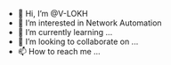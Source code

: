 - 👋 Hi, I’m @V-LOKH
- 👀 I’m interested in Network Automation
- 🌱 I’m currently learning ...
- 💞️ I’m looking to collaborate on ...
- 📫 How to reach me ...

<!---
V-LOKH/V-LOKH is a ✨ special ✨ repository because its `README.md` (this file) appears on your GitHub profile.
You can click the Preview link to take a look at your changes.
--->
